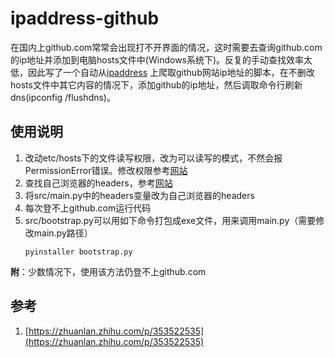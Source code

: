 # ipaddress-github
在国内上github.com常常会出现打不开界面的情况，这时需要去查询github.com的ip地址并添加到电脑hosts文件中(Windows系统下)。反复的手动查找效率太低，因此写了一个自动从[ipaddress](https://www.ipaddress.com/)
上爬取github网站ip地址的脚本，在不删改hosts文件中其它内容的情况下，添加github的ip地址，然后调取命令行刷新dns(ipconfig /flushdns)。

## 使用说明
1. 改动etc/hosts下的文件读写权限，改为可以读写的模式，不然会报PermissionError错误。修改权限参考[网站](https://blog.csdn.net/weixin_42664622/article/details/104310511)
2. 查找自己浏览器的headers，参考[网站](https://blog.csdn.net/xiezhiming1234/article/details/83592290)
3. 将src/main.py中的headers变量改为自己浏览器的headers
4. 每次登不上github.com运行代码
5. src/bootstrap.py可以用如下命令打包成exe文件，用来调用main.py（需要修改main.py路径）
    ```
    pyinstaller bootstrap.py
    ```

**附**：少数情况下，使用该方法仍登不上github.com

## 参考
1. [https://zhuanlan.zhihu.com/p/353522535](https://zhuanlan.zhihu.com/p/353522535)










